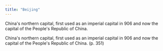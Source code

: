 ```yaml
---
title: "Beijing"
---
```

China's northern capital, first used as an imperial capital in 906 and now the capital of the People's Republic of China.

China's northern capital, first used as an imperial capital in 906 and now the capital of the People's Republic of China. (p. 351)

